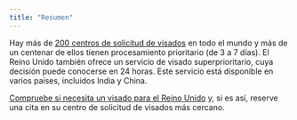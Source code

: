 ```yaml
---
title: "Resumen"
---
```


Hay más de [200 centros de solicitud de visados](https://www.gov.uk/find-a-visa-application-centre) en todo el mundo y más de un centenar de ellos tienen procesamiento prioritario (de 3 a 7 días). El Reino Unido también ofrece un servicio de visado superprioritario, cuya decisión puede conocerse en 24 horas. Este servicio está disponible en varios países, incluidos India y China.

[Compruebe si necesita un visado para el Reino Unido](https://www.gov.uk/check-uk-visa) y, si es así, reserve una cita en su centro de solicitud de visados más cercano. 
